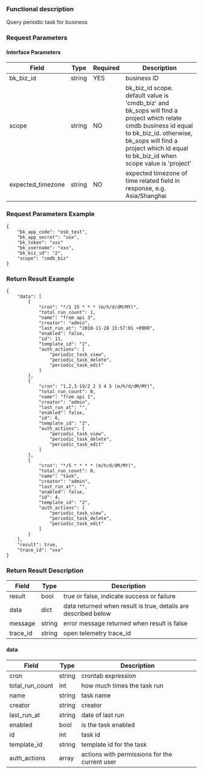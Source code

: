 ### Functional description

Query periodic task for business

### Request Parameters

#### Interface Parameters

| Field          |  Type       | Required   |  Description             |
|---------------|------------|--------|------------------|
|   bk_biz_id    |   string     |   YES   |  business ID |
| scope | string | NO | bk_biz_id scope. default value is 'cmdb_biz' and bk_sops will find a project which relate cmdb business id equal to bk_biz_id. otherwise, bk_sops will find a project which id equal to bk_biz_id when scope value is 'project'|
| expected_timezone | string | NO | expected timezone of time related field in response, e.g. Asia/Shanghai |

### Request Parameters Example

```
{
    "bk_app_code": "esb_test",
    "bk_app_secret": "xxx",
    "bk_token": "xxx"
    "bk_username": "xxx",
    "bk_biz_id": "2",
    "scope": "cmdb_biz"
}
```

### Return Result Example

```
{
    "data": [
        {
            "cron": "*/1 15 * * * (m/h/d/dM/MY)",
            "total_run_count": 1,
            "name": "from api 3",
            "creator": "admin",
            "last_run_at": "2018-11-28 15:57:01 +0900",
            "enabled": false,
            "id": 11,
            "template_id": "2",
            "auth_actions": [
                "periodic_task_view",
                "periodic_task_delete",
                "periodic_task_edit"
            ]
        },
        {
            "cron": "1,2,3-19/2 2 3 4 5 (m/h/d/dM/MY)",
            "total_run_count": 0,
            "name": "from api 1",
            "creator": "admin",
            "last_run_at": "",
            "enabled": false,
            "id": 6,
            "template_id": "2",
            "auth_actions": [
                "periodic_task_view",
                "periodic_task_delete",
                "periodic_task_edit"
            ]
        },
        {
            "cron": "*/5 * * * * (m/h/d/dM/MY)",
            "total_run_count": 0,
            "name": "task",
            "creator": "admin",
            "last_run_at": "",
            "enabled": false,
            "id": 4,
            "template_id": "2",
            "auth_actions": [
                "periodic_task_view",
                "periodic_task_delete",
                "periodic_task_edit"
            ]
        }
    ],
    "result": true,
    "trace_id": "xxx"
}
```

### Return Result Description

| Field      | Type      | Description      |
|-----------|----------|-----------|
|  result   |    bool    |      true or false, indicate success or failure                      |
|  data     |    dict    |      data returned when result is true, details are described below  |
|  message  |    string  |      error message returned when result is false                     |
|  trace_id     |    string  | open telemetry trace_id        |

#### data

| Field      | Type      | Description      |
| ------------ | ---------- | ------------------------------ |
|  cron      |    string    |      crontab expression    |
|  total_run_count      |    int    |    how much times the task run   |
|  name      |    string    |    task name   |
|  creator      |    string    |    creator   |
|  last_run_at      |    string    |    date of last run   |
|  enabled      |    bool    |   is the task enabled   |
|  id      |    int    |    task id   |
|  template_id      |    string    |    template id for the task   |
|  auth_actions      |    array   |      actions with permissions for the current user   |
